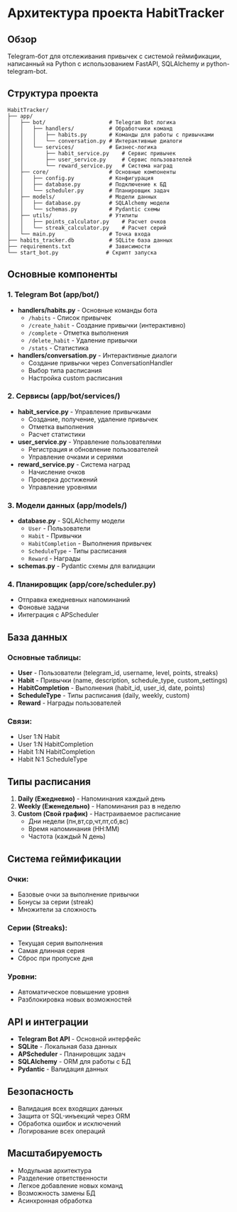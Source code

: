 # Архитектура проекта HabitTracker

## Обзор
Telegram-бот для отслеживания привычек с системой геймификации, написанный на Python с использованием FastAPI, SQLAlchemy и python-telegram-bot.

## Структура проекта

```
HabitTracker/
├── app/
│   ├── bot/                    # Telegram Bot логика
│   │   ├── handlers/           # Обработчики команд
│   │   │   ├── habits.py       # Команды для работы с привычками
│   │   │   └── conversation.py # Интерактивные диалоги
│   │   └── services/           # Бизнес-логика
│   │       ├── habit_service.py    # Сервис привычек
│   │       ├── user_service.py     # Сервис пользователей
│   │       └── reward_service.py   # Система наград
│   ├── core/                   # Основные компоненты
│   │   ├── config.py           # Конфигурация
│   │   ├── database.py         # Подключение к БД
│   │   └── scheduler.py        # Планировщик задач
│   ├── models/                 # Модели данных
│   │   ├── database.py         # SQLAlchemy модели
│   │   └── schemas.py          # Pydantic схемы
│   ├── utils/                  # Утилиты
│   │   ├── points_calculator.py    # Расчет очков
│   │   └── streak_calculator.py    # Расчет серий
│   └── main.py                 # Точка входа
├── habits_tracker.db           # SQLite база данных
├── requirements.txt            # Зависимости
└── start_bot.py               # Скрипт запуска
```

## Основные компоненты

### 1. Telegram Bot (app/bot/)
- **handlers/habits.py** - Основные команды бота
  - `/habits` - Список привычек
  - `/create_habit` - Создание привычки (интерактивно)
  - `/complete` - Отметка выполнения
  - `/delete_habit` - Удаление привычки
  - `/stats` - Статистика
- **handlers/conversation.py** - Интерактивные диалоги
  - Создание привычки через ConversationHandler
  - Выбор типа расписания
  - Настройка custom расписания

### 2. Сервисы (app/bot/services/)
- **habit_service.py** - Управление привычками
  - Создание, получение, удаление привычек
  - Отметка выполнения
  - Расчет статистики
- **user_service.py** - Управление пользователями
  - Регистрация и обновление пользователей
  - Управление очками и сериями
- **reward_service.py** - Система наград
  - Начисление очков
  - Проверка достижений
  - Управление уровнями

### 3. Модели данных (app/models/)
- **database.py** - SQLAlchemy модели
  - `User` - Пользователи
  - `Habit` - Привычки
  - `HabitCompletion` - Выполнения привычек
  - `ScheduleType` - Типы расписания
  - `Reward` - Награды
- **schemas.py** - Pydantic схемы для валидации

### 4. Планировщик (app/core/scheduler.py)
- Отправка ежедневных напоминаний
- Фоновые задачи
- Интеграция с APScheduler

## База данных

### Основные таблицы:
- **User** - Пользователи (telegram_id, username, level, points, streaks)
- **Habit** - Привычки (name, description, schedule_type, custom_settings)
- **HabitCompletion** - Выполнения (habit_id, user_id, date, points)
- **ScheduleType** - Типы расписания (daily, weekly, custom)
- **Reward** - Награды пользователей

### Связи:
- User 1:N Habit
- User 1:N HabitCompletion
- Habit 1:N HabitCompletion
- Habit N:1 ScheduleType

## Типы расписания

1. **Daily (Ежедневно)** - Напоминания каждый день
2. **Weekly (Еженедельно)** - Напоминания раз в неделю
3. **Custom (Свой график)** - Настраиваемое расписание
   - Дни недели (пн,вт,ср,чт,пт,сб,вс)
   - Время напоминания (HH:MM)
   - Частота (каждый N день)

## Система геймификации

### Очки:
- Базовые очки за выполнение привычки
- Бонусы за серии (streak)
- Множители за сложность

### Серии (Streaks):
- Текущая серия выполнения
- Самая длинная серия
- Сброс при пропуске дня

### Уровни:
- Автоматическое повышение уровня
- Разблокировка новых возможностей

## API и интеграции

- **Telegram Bot API** - Основной интерфейс
- **SQLite** - Локальная база данных
- **APScheduler** - Планировщик задач
- **SQLAlchemy** - ORM для работы с БД
- **Pydantic** - Валидация данных

## Безопасность

- Валидация всех входящих данных
- Защита от SQL-инъекций через ORM
- Обработка ошибок и исключений
- Логирование всех операций

## Масштабируемость

- Модульная архитектура
- Разделение ответственности
- Легкое добавление новых команд
- Возможность замены БД
- Асинхронная обработка
